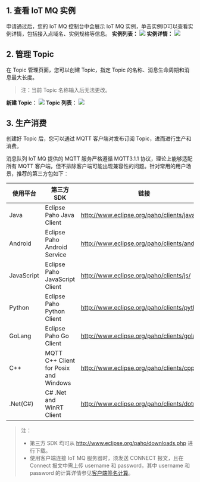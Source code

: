 ## 1. 查看 IoT MQ 实例
申请通过后，您的 IoT MQ 控制台中会展示 IoT MQ 实例，单击实例ID可以查看实例详情，包括接入点域名、实例规格等信息。
**实例列表：**
![](http://imgcache.tce.fsphere.cn/static/mc.qcloudimg.com/static/img/3310b76e89e114f95fb7f7b8e995a725/image.png)
**实例详情：**
![](http://imgcache.tce.fsphere.cn/static/mc.qcloudimg.com/static/img/456d1ea5a5cecc0342e85e54b6559a97/image.png)
## 2. 管理 Topic
在 Topic 管理页面，您可以创建 Topic，指定 Topic 的名称、消息生命周期和消息最大长度。
> 注：当前 Topic 名称输入后无法更改。

**新建 Topic：**
![](http://imgcache.tce.fsphere.cn/static/mc.qcloudimg.com/static/img/b37d487a4321bbbdba63cced50bf49db/image.png)
**Topic 列表：**
![](http://imgcache.tce.fsphere.cn/static/mc.qcloudimg.com/static/img/835fdabfc1056a777d26184e2d5aded4/image.png)
## 3. 生产消费
创建好 Topic 后，您可以通过 MQTT 客户端对发布订阅 Topic，进而进行生产和消费。

消息队列 IoT MQ 提供的 MQTT 服务严格遵循 MQTT3.1.1 协议，理论上能够适配所有 MQTT 客户端，但不排除客户端可能出现兼容性的问题。针对常用的用户场景，推荐的第三方包如下：

|使用平台|第三方SDK|链接|
|-----|-----|-----|
|Java	|Eclipse Paho Java Client |http://www.eclipse.org/paho/clients/java/ |
|Android|Eclipse Paho Android Service|http://www.eclipse.org/paho/clients/android/|
|JavaScript|Eclipse Paho JavaScript Client|http://www.eclipse.org/paho/clients/js/|
|Python|Eclipse Paho Python Client|http://www.eclipse.org/paho/clients/python/|
|GoLang|Eclipse Paho Go Client|http://www.eclipse.org/paho/clients/golang/|
|C++|MQTT C++ Client for Posix and Windows|http://www.eclipse.org/paho/clients/cpp/|
|.Net(C#)|C# .Net and WinRT Client|http://www.eclipse.org/paho/clients/dotnet/|

> 注：
> - 第三方 SDK 均可从 http://www.eclipse.org/paho/downloads.php 进行下载。
> - 使用客户端连接 IoT MQ 服务器时，须发送 CONNECT 报文，且在 Connect 报文中需上传 username 和 password，其中 username 和 password 的计算详情参见[客户端签名计算](http://tce.fsphere.cn/document/product/646/12661)。
